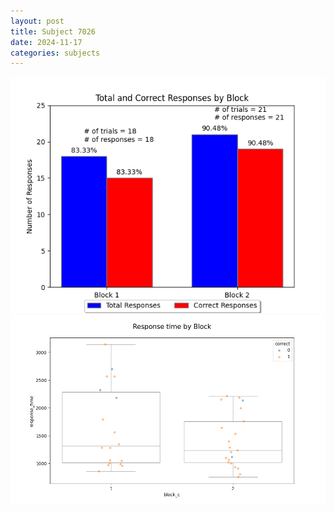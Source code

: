 ```yaml
---
layout: post
title: Subject 7026
date: 2024-11-17
categories: subjects
---
```


![](data/7026/run-5/7026_ATS_responses.png)
![](data/7026/run-5/7026_ATS_rt.png)

